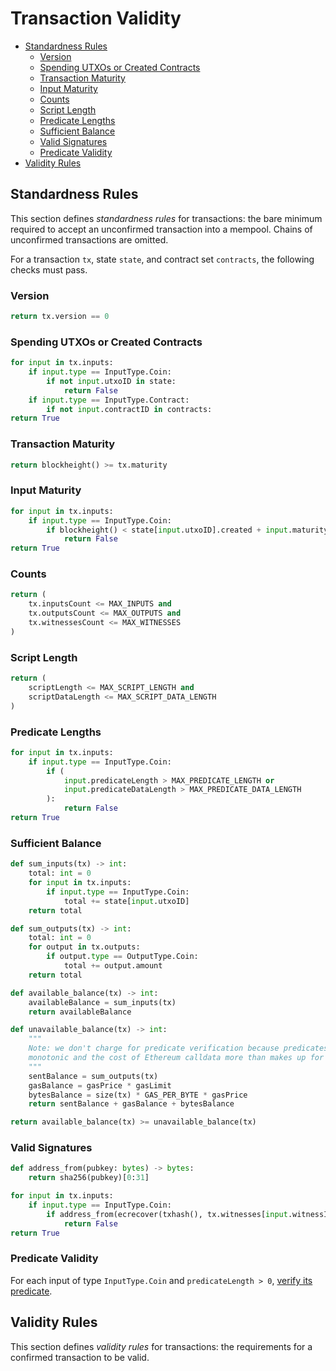 # Transaction Validity

- [Standardness Rules](#standardness-rules)
    - [Version](#version)
    - [Spending UTXOs or Created Contracts](#spending-utxos-or-created-contracts)
    - [Transaction Maturity](#transaction-maturity)
    - [Input Maturity](#input-maturity)
    - [Counts](#counts)
    - [Script Length](#script-length)
    - [Predicate Lengths](#predicate-lengths)
    - [Sufficient Balance](#sufficient-balance)
    - [Valid Signatures](#valid-signatures)
    - [Predicate Validity](#predicate-validity)
- [Validity Rules](#validity-rules)

## Standardness Rules

This section defines _standardness rules_ for transactions: the bare minimum required to accept an unconfirmed transaction into a mempool. Chains of unconfirmed transactions are omitted.

For a transaction `tx`, state `state`, and contract set `contracts`, the following checks must pass.

### Version

```py
return tx.version == 0
```

### Spending UTXOs or Created Contracts

```py
for input in tx.inputs:
    if input.type == InputType.Coin:
        if not input.utxoID in state:
            return False
    if input.type == InputType.Contract:
        if not input.contractID in contracts:
return True
```

### Transaction Maturity

```py
return blockheight() >= tx.maturity
```

### Input Maturity

```py
for input in tx.inputs:
    if input.type == InputType.Coin:
        if blockheight() < state[input.utxoID].created + input.maturity:
            return False
return True
```

### Counts

```py
return (
    tx.inputsCount <= MAX_INPUTS and
    tx.outputsCount <= MAX_OUTPUTS and
    tx.witnessesCount <= MAX_WITNESSES
)
```

### Script Length

```py
return (
    scriptLength <= MAX_SCRIPT_LENGTH and
    scriptDataLength <= MAX_SCRIPT_DATA_LENGTH
)
```

### Predicate Lengths

```py
for input in tx.inputs:
    if input.type == InputType.Coin:
        if (
            input.predicateLength > MAX_PREDICATE_LENGTH or
            input.predicateDataLength > MAX_PREDICATE_DATA_LENGTH
        ):
            return False
return True
```

### Sufficient Balance

```py
def sum_inputs(tx) -> int:
    total: int = 0
    for input in tx.inputs:
        if input.type == InputType.Coin:
            total += state[input.utxoID]
    return total

def sum_outputs(tx) -> int:
    total: int = 0
    for output in tx.outputs:
        if output.type == OutputType.Coin:
            total += output.amount
    return total

def available_balance(tx) -> int:
    availableBalance = sum_inputs(tx)
    return availableBalance

def unavailable_balance(tx) -> int:
    """
    Note: we don't charge for predicate verification because predicates are
    monotonic and the cost of Ethereum calldata more than makes up for this
    """
    sentBalance = sum_outputs(tx)
    gasBalance = gasPrice * gasLimit
    bytesBalance = size(tx) * GAS_PER_BYTE * gasPrice
    return sentBalance + gasBalance + bytesBalance

return available_balance(tx) >= unavailable_balance(tx)
```

### Valid Signatures

```py
def address_from(pubkey: bytes) -> bytes:
    return sha256(pubkey)[0:31]

for input in tx.inputs:
    if input.type == InputType.Coin:
        if address_from(ecrecover(txhash(), tx.witnesses[input.witnessIndex])) != state[input.utxoID].owner:
            return False
return True
```

### Predicate Validity

For each input of type `InputType.Coin` and `predicateLength > 0`, [verify its predicate](./main.md#predicate-verification).

## Validity Rules

This section defines _validity rules_ for transactions: the requirements for a confirmed transaction to be valid.
